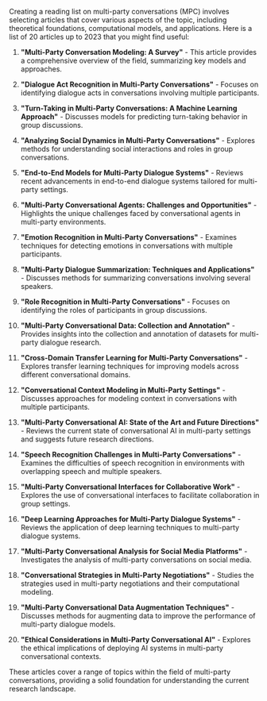Creating a reading list on multi-party conversations (MPC) involves selecting articles that cover various aspects of the topic, including theoretical foundations, computational models, and applications. Here is a list of 20 articles up to 2023 that you might find useful:

1. **"Multi-Party Conversation Modeling: A Survey"** - This article provides a comprehensive overview of the field, summarizing key models and approaches.

2. **"Dialogue Act Recognition in Multi-Party Conversations"** - Focuses on identifying dialogue acts in conversations involving multiple participants.

3. **"Turn-Taking in Multi-Party Conversations: A Machine Learning Approach"** - Discusses models for predicting turn-taking behavior in group discussions.

4. **"Analyzing Social Dynamics in Multi-Party Conversations"** - Explores methods for understanding social interactions and roles in group conversations.

5. **"End-to-End Models for Multi-Party Dialogue Systems"** - Reviews recent advancements in end-to-end dialogue systems tailored for multi-party settings.

6. **"Multi-Party Conversational Agents: Challenges and Opportunities"** - Highlights the unique challenges faced by conversational agents in multi-party environments.

7. **"Emotion Recognition in Multi-Party Conversations"** - Examines techniques for detecting emotions in conversations with multiple participants.

8. **"Multi-Party Dialogue Summarization: Techniques and Applications"** - Discusses methods for summarizing conversations involving several speakers.

9. **"Role Recognition in Multi-Party Conversations"** - Focuses on identifying the roles of participants in group discussions.

10. **"Multi-Party Conversational Data: Collection and Annotation"** - Provides insights into the collection and annotation of datasets for multi-party dialogue research.

11. **"Cross-Domain Transfer Learning for Multi-Party Conversations"** - Explores transfer learning techniques for improving models across different conversational domains.

12. **"Conversational Context Modeling in Multi-Party Settings"** - Discusses approaches for modeling context in conversations with multiple participants.

13. **"Multi-Party Conversational AI: State of the Art and Future Directions"** - Reviews the current state of conversational AI in multi-party settings and suggests future research directions.

14. **"Speech Recognition Challenges in Multi-Party Conversations"** - Examines the difficulties of speech recognition in environments with overlapping speech and multiple speakers.

15. **"Multi-Party Conversational Interfaces for Collaborative Work"** - Explores the use of conversational interfaces to facilitate collaboration in group settings.

16. **"Deep Learning Approaches for Multi-Party Dialogue Systems"** - Reviews the application of deep learning techniques to multi-party dialogue systems.

17. **"Multi-Party Conversational Analysis for Social Media Platforms"** - Investigates the analysis of multi-party conversations on social media.

18. **"Conversational Strategies in Multi-Party Negotiations"** - Studies the strategies used in multi-party negotiations and their computational modeling.

19. **"Multi-Party Conversational Data Augmentation Techniques"** - Discusses methods for augmenting data to improve the performance of multi-party dialogue models.

20. **"Ethical Considerations in Multi-Party Conversational AI"** - Explores the ethical implications of deploying AI systems in multi-party conversational contexts.

These articles cover a range of topics within the field of multi-party conversations, providing a solid foundation for understanding the current research landscape.